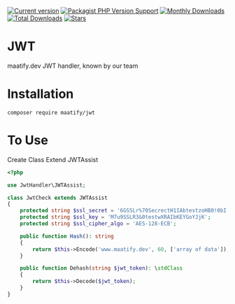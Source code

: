 [![Current version](https://img.shields.io/packagist/v/maatify/jwt)][pkg]
[![Packagist PHP Version Support](https://img.shields.io/packagist/php-v/maatify/jwt)][pkg]
[![Monthly Downloads](https://img.shields.io/packagist/dm/maatify/jwt)][pkg-stats]
[![Total Downloads](https://img.shields.io/packagist/dt/maatify/jwt)][pkg-stats]
[![Stars](https://img.shields.io/packagist/stars/maatify/jwt)](https://github.com/maatify/jwt/stargazers)

[pkg]: <https://packagist.org/packages/maatify/jwt>
[pkg-stats]: <https://packagist.org/packages/maatify/jwt/stats>

# JWT

maatify.dev JWT handler, known by our team


# Installation

```shell
composer require maatify/jwt
```

# To Use
Create Class Extend JWTAssist


```php
<?php

use JwtHandler\JWTAssist;

class JwtCheck extends JWTAssist
{
    protected string $ssl_secret = '6GSSLr%70SecrectH1IAbtestzoHB0!0bI';
    protected string $ssl_key = 'M7u9SSLR3&0testwXRAIbKEYGoYJjK';
    protected string $ssl_cipher_algo = 'AES-128-ECB';

    public function Hash(): string
    {
        return $this->Encode('www.maatify.dev', 60, ['array of data']);
    }

    public function Dehash(string $jwt_token): \stdClass
    {
        return $this->Decode($jwt_token);
    }
}
